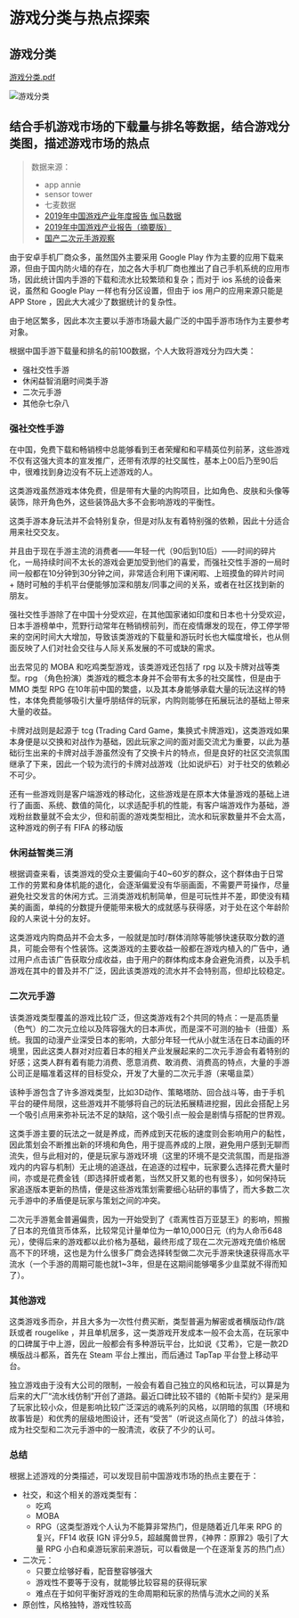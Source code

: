 # 游戏分类与热点探索

## 游戏分类

[游戏分类.pdf](./游戏分类.pdf)

![游戏分类](./游戏分类.png)

## 结合手机游戏市场的下载量与排名等数据，结合游戏分类图，描述游戏市场的热点

> 数据来源：
> - app annie
> - sensor tower
> - 七麦数据
> - [2019年中国游戏产业年度报告 伽马数据](./2019中国游戏产业年度报告首发_国内2330.2亿%20电竞增16.2%%20-%20焦点图新闻%20-%20伽马数据%20唯一官网.pdf)
> - [2019年中国游戏产业报告（摘要版）](./2019中国年度游戏产业报告%20中国音数协工委.pdf)
> - [国产二次元手游观察](https://space.bilibili.com/179948458)

由于安卓手机厂商众多，虽然国外主要采用 Google Play 作为主要的应用下载来源，但由于国内防火墙的存在，加之各大手机厂商也推出了自己手机系统的应用市场，因此统计国内手游的下载和流水比较繁琐和复杂；而对于 ios 系统的设备来说，虽然和 Google Play 一样也有分区设置，但由于 ios 用户的应用来源只能是 APP Store ，因此大大减少了数据统计的复杂性。

由于地区繁多，因此本次主要以手游市场最大最广泛的中国手游市场作为主要参考对象。

根据中国手游下载量和排名的前100数据，个人大致将游戏分为四大类：
- 强社交性手游
- 休闲益智消磨时间类手游
- 二次元手游
- 其他杂七杂八

### 强社交性手游

在中国，免费下载和畅销榜中总能够看到王者荣耀和和平精英位列前茅，这些游戏不仅有这强大资本的宣发推广，还带有浓厚的社交属性，基本上00后乃至90后中，很难找到身边没有不玩上述游戏的人。

这类游戏虽然游戏本体免费，但是带有大量的内购项目，比如角色、皮肤和头像等装饰，除开角色外，这些装饰品大多不会影响游戏的平衡性。

这类手游本身玩法并不会特别复杂，但是对队友有着特别强的依赖，因此十分适合用来社交交友。

并且由于现在手游主流的消费者——年轻一代（90后到10后）——时间的碎片化，一局持续时间不太长的游戏会更加受到他们的喜爱，而强社交性手游的一局时间一般都在10分钟到30分钟之间，非常适合利用下课闲暇、上班摸鱼的碎片时间 + 随时可触的手机平台便能够加深和朋友/同事之间的关系，或者在社区找到新的朋友。

强社交性手游除了在中国十分受欢迎，在其他国家诸如印度和日本也十分受欢迎，日本手游榜单中，荒野行动常年在畅销榜前列，而在疫情爆发的现在，停工停学带来的空闲时间大大增加，导致该类游戏的下载量和游玩时长也大幅度增长，也从侧面反映了人们对社会交往与人际关系发展的不可或缺的需求。

出去常见的 MOBA 和吃鸡类型游戏，该类游戏还包括了 rpg 以及卡牌对战等类型。rpg （角色扮演）类游戏的概念本身并不会带有太多的社交属性，但是由于 MMO 类型 RPG 在10年前中国的繁盛，以及其本身能够承载大量的玩法这样的特性，本体免费能够吸引大量呼朋结伴的玩家，内购则能够在拓展玩法的基础上带来大量的收益。

卡牌对战则是起源于 tcg (Trading Card Game，集换式卡牌游戏)，这类游戏如果本身便是以交换和对战作为基础，因此玩家之间的面对面交流尤为重要，以此为基础衍生出来的卡牌对战手游虽然没有了交换卡片的特点，但是良好的社区交流氛围继承了下来，因此一个较为流行的卡牌对战游戏（比如说炉石）对于社交的依赖必不可少。

还有一些游戏则是客户端游戏的移动化，这些游戏是在原本大体量游戏的基础上进行了画面、系统、数值的简化，以求适配手机的性能，有客户端游戏作为基础，游戏粉丝数量就不会太少，但和前面的游戏类型相比，流水和玩家数量并不会太高，这种游戏的例子有 FIFA 的移动版

### 休闲益智类三消

根据调查来看，该类游戏的受众主要偏向于40~60岁的群众，这个群体由于日常工作的劳累和身体机能的退化，会逐渐偏爱没有华丽画面，不需要严苛操作，尽量避免社交发言的休闲方式。三消类游戏机制简单，但是可玩性并不差，即使没有精美的画面，单纯的分数提升便能带来极大的成就感与获得感，对于处在这个年龄阶段的人来说十分的友好。

这类游戏内购商品并不会太多，一般就是加时/群体消除等能够快速获取分数的道具，可能会带有个性装饰。这类游戏的主要收益一般都在游戏内植入的广告中，通过用户点击该广告获取分成收益，由于用户的群体构成本身会避免消费，以及手机游戏在其中的普及并不广泛，因此该类游戏的流水并不会特别高，但却比较稳定。

### 二次元手游

该类游戏类型覆盖的游戏比较广泛，但这类游戏有2个共同的特点：一是高质量（色气）的二次元立绘以及阵容强大的日本声优，而是深不可测的抽卡（扭蛋）系统。我国的动漫产业深受日本的影响，大部分年轻一代从小就生活在日本动画的环境里，因此这类人群对对应着日本的相关产业发展起来的二次元手游会有着特别的好感；这类人群有着有能力消费、愿意消费、敢消费、消费高的特点，大量的手游公司正是瞄准着这样的目标受众，开发了大量的二次元手游（来噶韭菜）

该种手游包含了许多游戏类型，比如3D动作、策略塔防、回合战斗等，由于手机平台的硬件局限，这些游戏并不能够将自己的玩法拓展精进挖掘，因此会搭配上另一个吸引点用来弥补玩法不足的缺陷，这个吸引点一般会是剧情与搭配的世界观。

这类手游主要的玩法之一就是养成，而养成到天花板的速度则会影响用户的黏性，因此策划会不断推出新的环境和角色，用于提高养成的上限，避免用户感到无聊而流失，但与此相对的，便是玩家与游戏环境（这里的环境不是交流氛围，而是指游戏内的内容与机制）无止境的追逐战，在追逐的过程中，玩家要么选择花费大量时间，亦或是花费金钱（即选择肝或者氪，当然又肝又氪的也有很多），如何保持玩家追逐版本更新的热情，便是这些游戏策划需要细心钻研的事情了，而大多数二次元手游中的矛盾便是玩家与策划之间的冲突。

二次元手游氪金普遍偏贵，因为一开始受到了《乖离性百万亚瑟王》的影响，照搬了日本的充值货币体系，比较常见计量单位为一单10,000日元（约为人命币648元），使得后来的游戏都以此价格为基础，最终形成了现在二次元游戏充值价格居高不下的环境，这也是为什么很多厂商会选择转型做二次元手游来快速获得高水平流水（一个手游的周期可能也就1~3年，但是在这期间能够噶多少韭菜就不得而知了）。

### 其他游戏

这类游戏多而杂，并且大多为一次性付费买断，类型普遍为解密或者横版动作/跳跃或者 rougelike ，并且单机居多，这一类游戏开发成本一般不会太高，在玩家中的口碑属于中上游，因此一般都会有多种游玩平台，比如说《艾希》，它是一款2D横版战斗都系，首先在 Steam 平台上推出，而后通过 TapTap 平台登上移动平台。

独立游戏由于没有大公司的限制，一般会有着自己独立的风格和玩法，可以算是为后来的大厂“流水线仿制”开创了道路。最近口碑比较不错的《帕斯卡契约》是采用了玩家比较小众，但是影响比较广泛深远的魂系列的风格，以阴暗的氛围（环境和故事皆是）和优秀的层级地图设计，还有“受苦”（听说这点简化了）的战斗体验，成为社交型和二次元手游中的一股清流，收获了不少的认可。

### 总结

根据上述游戏的分类描述，可以发现目前中国游戏市场的热点主要在于：
- 社交，和这个相关的游戏类型有：
  - 吃鸡
  - MOBA
  - RPG（这类型游戏个人认为不能算非常热门，但是随着近几年来 RPG 的复兴，FF14 收获 IGN 评分9.5，超越魔兽世界，《神界：原罪2》吸引了大量 RPG 小白和桌游玩家前来游玩，可以看做是一个在逐渐复苏的热门点）
- 二次元：
  - 只要立绘够好看，配音整容够强大
  - 游戏性不要等于没有，就能够比较容易的获得玩家
  - 难点在于如何平衡好游戏的生命周期和玩家的热情与流水之间的关系
- 原创性，风格独特，游戏性较高